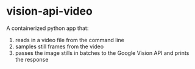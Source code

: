 # vision-api-video
A containerized python app that:

  1. reads in a video file from the command line
  2. samples still frames from the video 
  3. passes the image stills in batches to the Google Vision API and prints the response 
